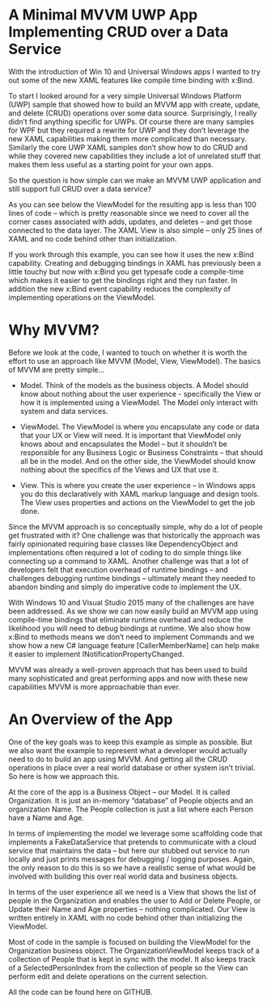 # A Minimal MVVM UWP App Implementing CRUD over a Data Service

With the introduction of Win 10 and Universal Windows apps I wanted to try out some of the new XAML features like compile time binding with x:Bind. 

To start I looked around for a very simple Universal Windows Platform (UWP) sample that showed how to build an MVVM app with create, update, and delete (CRUD) operations over some data source.  Surprisingly, I really didn’t find anything specific for UWPs.  Of course there are many samples for WPF but they required a rewrite for UWP and they don’t leverage the new XAML capabilities making them more complicated than necessary. Similarly the core UWP XAML samples don’t show how to do CRUD and while they covered new capabilities they include a lot of unrelated stuff that makes them less useful as a starting point for your own apps.

So the question is how simple can we make an MVVM UWP application and still support full CRUD over a data service?

As you can see below the ViewModel for the resulting app is less than 100 lines of code – which is pretty reasonable since we need to cover all the corner cases associated with adds, updates, and deletes – and get those connected to the data layer.  The XAML View is also simple – only 25 lines of XAML and no code behind other than initialization.

If you work through this example, you can see how it uses the new x:Bind capability. Creating and debugging bindings in XAML has previously been a little touchy but now with x:Bind you get typesafe code a compile-time which makes it easier to get the bindings right and they run faster.  In addition the new x:Bind event capability reduces the complexity of implementing operations on the ViewModel.

# Why MVVM?

Before we look at the code, I wanted to touch on whether it is worth the effort to use an approach like MVVM (Model, View, ViewModel).  The basics of MVVM are pretty simple…

* Model.  Think of the models as the business objects.  A Model should know about nothing about the user experience - specifically the View or how it is implemented using a ViewModel.  The Model only interact with system and data services.  

* ViewModel.  The ViewModel is where you encapsulate any code or data that your UX or View will need.  It is important that ViewModel only knows about and encapsulates the Model – but it shouldn’t be responsible for any Business Logic or Business Constraints – that should all be in the model. And on the other side, the ViewModel should know nothing about the specifics of the Views and UX that use it.

* View.  This is where you create the user experience – in Windows apps you do this declaratively with XAML markup language and design tools.  The View uses properties and actions on the ViewModel to get the job done.

Since the MVVM approach is so conceptually simple, why do a lot of people get frustrated with it?  One challenge was that historically the approach was fairly opinionated requiring base classes like DependencyObject and implementations often required a lot of coding to do simple things like connecting up a command to XAML.  Another challenge was that a lot of developers felt that execution overhead of runtime bindings – and challenges debugging runtime bindings – ultimately meant they needed to abandon binding and simply do imperative code to implement the UX.

With Windows 10 and Visual Studio 2015 many of the challenges are have been addressed. As we show we can now easily build an MVVM app using compile-time bindings that eliminate runtime overhead and reduce the likelihood you will need to debug bindings at runtime. We also show how x:Bind to methods means we don’t need to implement Commands and we show how a new C# language feature [CallerMemberName] can help make it easier to implement INotificationPropertyChanged.

MVVM was already a well-proven approach that has been used to build many sophisticated and great performing apps and now with these new capabilities MVVM is more approachable than ever.

# An Overview of the App 

One of the key goals was to keep this example as simple as possible. But we also want the example to represent what a developer would actually need to do to build an app using MVVM. And getting all the CRUD operations in place over a real world database or other system isn’t trivial. So here is how we approach this.

At the core of the app is a Business Object – our Model.  It is called Organization.  It is just an in-memory “database” of People objects and an organization Name.  The People collection is just a list where each Person have a Name and Age. 

In terms of implementing the model we leverage some scaffolding code that implements a FakeDataService that pretends to communicate with a cloud service that maintains the data – but here our stubbed out service to run locally and just prints messages for debugging / logging purposes.  Again, the only reason to do this is so we have a realistic sense of what would be involved with building this over real world data and business objects.

In terms of the user experience all we need is a View that shows the list of people in the Organization and enables the user to Add or Delete People, or Update their Name and Age properties – nothing complicated.  Our View is written entirely in XAML with no code behind other than initializing the ViewModel.

Most of code in the sample is focused on building the ViewModel for the Organization business object. The OrganizationViewModel keeps track of a collection of People that is kept in sync with the model. It also keeps track of a SelectedPersonIndex from the collection of people so the View can perform edit and delete operations on the current selection.

All the code can be found here on GITHUB.
